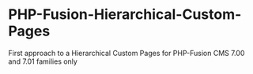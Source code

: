 PHP-Fusion-Hierarchical-Custom-Pages
====================================

First approach to a Hierarchical Custom Pages for PHP-Fusion CMS 7.00 and 7.01 families only